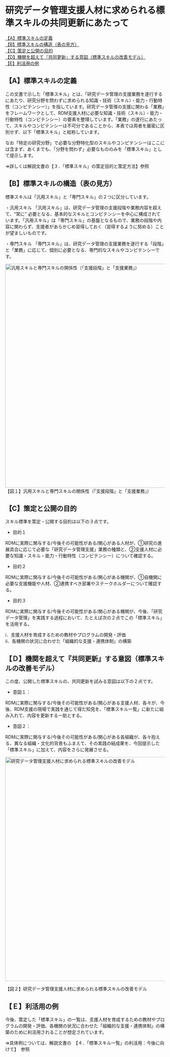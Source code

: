 # 研究データ管理支援人材に求められる標準スキルの共同更新にあたって

[【A】標準スキルの定義](#a)  
[【B】標準スキルの構造（表の見方）](#b)  
[【C】策定と公開の目的](#c)  
[【D】機関を超えて『共同更新』する意図（標準スキルの改善モデル）](#d)  
[【E】利活用の例](#e)  

<a id="a"></a>
## 【A】標準スキルの定義

この文書で示した「標準スキル」とは、「研究データ管理の支援業務を遂行するにあたり、研究分野を問わずに求められる知識・技術（スキル）・能力・行動特性（コンピテンシー）」を指しています。研究データ管理の支援に関わる「業務」をフレームワークとして、RDM支援人材に必要な知識・技術（スキル）・能力・行動特性（コンピテンシー）の要素を整理しています。「業務」の遂行にあたって、スキルやコンピテンシーは不可分であることから、本表では両者を厳密に区別せず、以下「標準スキル」と総称しています。

なお「特定の研究分野」で必要な分野特化型のスキルやコンピテンシーはここには含まず、あくまでも、「分野を問わず」必要なもののみを「標準スキル」として提示します。

⇒詳しくは解説文書の【３．「標準スキル」の策定目的と策定方法】参照

<a id="b"></a>
## 【B】標準スキルの構造（表の見方）

標準スキルは「汎用スキル」と「専門スキル」の２つに区分しています。

・汎用スキル
「汎用スキル」は、研究データ管理の支援段階や業務内容を超えて、“常に” 必要となる、基本的なスキルとコンピテンシーを中心に構成されています。「汎用スキル」は「専門スキル」の基盤となるもので、業務の段階や内容に関わらず、支援者があらかじめ習得しておく（習得するように努める）ことが望ましいものです。

・専門スキル
「専門スキル」は、研究データ管理の支援業務を遂行する「段階」と「業務」に応じて、個別に必要となる、専門的なスキルやコンピテンシーです。

<img width="708" alt="汎用スキルと専門スキルの関係性（「支援段階」と「支援業務」）" src="https://user-images.githubusercontent.com/93890687/228987963-1b9b198b-37a3-4b25-a0ee-74a512c729a9.png">
【図１】汎用スキルと専門スキルの関係性（「支援段階」と「支援業務」）


<a id="c"></a>
## 【C】策定と公開の目的

スキル標準を策定・公開する目的は以下の３点です。

- 目的１

RDMに実際に関与する/今後その可能性がある/関心がある人材が、①研究の進展具合に応じて必要な「研究データ管理支援」業務の種類と、②支援人材に必要な知識・スキル・能力・行動特性（コンピテンシー）について確認する。

- 目的２

RDMに実際に関与する/今後その可能性がある/関心がある機関が、①自機関に必要な支援機能や人材、②連携すべき部署やステークホルダーについて確認する。

- 目的３

RDMに実際に関与する/今後その可能性がある/関心がある機関が、今後、「研究データ管理」を実践する過程において、たとえば次の２点でこの「標準スキル」を活用する。

i．支援人材を育成するための教材やプログラムの開発・評価  
ii．各機関の状況に合わせた「組織的な支援・連携体制」の構築 

<a id="d"></a>
## 【Ｄ】機関を超えて『共同更新』する意図（標準スキルの改善モデル）

この度、公開した標準スキルの、共同更新を試みる意図は以下の２点です。

- 意図１：

RDMに実際に関与する/今後その可能性がある/関心がある支援人材、各々が、今後、RDM支援の現場で実践を通じて得た知見を、「標準スキル一覧」に新たに組み入れて、内容を更新する一助とする。

- 意図２：

RDMに実際に関与する/今後その可能性がある/関心がある各組織が、各々抱える、異なる組織・文化的背景もふまえて、その実践の結成果を、今回提示した「標準スキル」に加えて、内容をさらに発展させる。

<img width="708" alt="研究データ管理支援人材に求められる標準スキルの改善モデル" src="https://github.com/RCOSDP/rdm-skills-mockup/assets/93890687/628188d6-3ac0-46de-a0fc-0c1967061f18">


【図２】研究データ管理支援人材に求められる標準スキルの改善モデル

<a id="e"></a>
## 【Ｅ】利活用の例 

今後、策定した「標準スキル」の一覧は、支援人材を育成するための教材やプログラムの開発・評価、各機関の状況に合わせた「組織的な支援・連携体制」の構築のために利活用されることが想定されています。

⇒具体例については、解説文書の　【４．「標準スキル一覧」の利活用：今後に向けて】　参照
